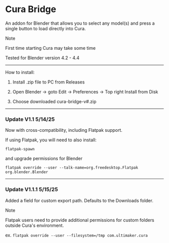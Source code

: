 ﻿# Cura Bridge

 An addon for Blender that allows you to select any model(s) and press a single button to load directly into Cura.

> [!Note]
> First time starting Cura may take some time
> 
> Tested for Blender version 4.2 - 4.4

---

How to install:

1. Install .zip file to PC from Releases

2. Open Blender -> goto Edit -> Preferences -> Top right Install from Disk

3. Choose downloaded cura-bridge-v#.zip

---

### Update V1.1 5/14/25

Now with cross-compatibility, including Flatpak support.

If using Flatpak, you will need to also install:

`flatpak-spawn`

and upgrade permissions for Blender

`flatpak override --user --talk-name=org.freedesktop.Flatpak org.blender.Blender`

---

### Update V1.1.1 5/15/25

Added a field for custom export path. Defaults to the Downloads folder.

> [!Note]
> Flatpak users need to provide additional permissions for custom folders outside Cura's environment. 
> 
> ex. `flatpak override --user --filesystem=/tmp com.ultimaker.cura`